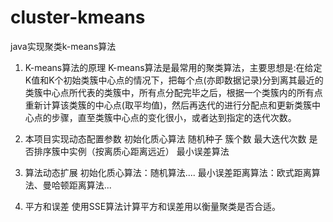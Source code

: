# cluster-kmeans
java实现聚类k-means算法

1. K-means算法的原理
   K-means算法是最常用的聚类算法，主要思想是:在给定K值和K个初始类簇中心点的情况下，把每个点(亦即数据记录)分到离其最近的类簇中心点所代表的类簇中，所有点分配完毕之后，根据一个类簇内的所有点重新计算该类簇的中心点(取平均值)，然后再迭代的进行分配点和更新类簇中心点的步骤，直至类簇中心点的变化很小，或者达到指定的迭代次数。
   
2. 本项目实现动态配置参数
   初始化质心算法
   随机种子
   簇个数
   最大迭代次数
   是否排序簇中实例（按离质心距离远近）
   最小误差算法
   
   
3. 算法动态扩展
   初始化质心算法：随机算法....
   最小误差距离算法：欧式距离算法、曼哈顿距离算法...
   
4. 平方和误差
   使用SSE算法计算平方和误差用以衡量聚类是否合适。